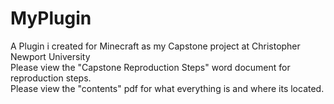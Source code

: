 # MyPlugin
A Plugin i created for Minecraft as my Capstone project at Christopher Newport University<br>
Please view the "Capstone Reproduction Steps" word document for reproduction steps.<br>
Please view the "contents" pdf for what everything is and where its located.
